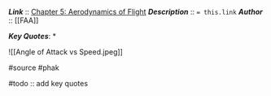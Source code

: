 ***Link***      :: [Chapter 5: Aerodynamics of Flight](https://www.faa.gov/sites/faa.gov/files/regulations_policies/handbooks_manuals/aviation/phak/07_phak_ch5.pdf)
***Description***      :: `= this.link`
***Author*** :: [[FAA]]

***Key Quotes***:
* 

![[Angle of Attack vs Speed.jpeg]]

#source #phak 

#todo :: add key quotes